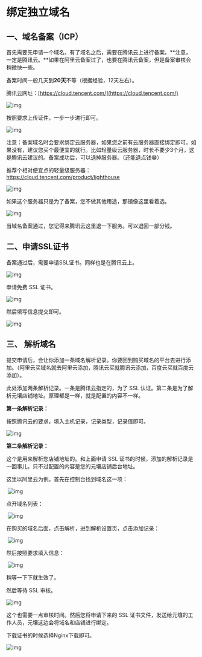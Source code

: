 # 绑定独立域名

## 一、域名备案（ICP）

首先需要先申请一个域名。有了域名之后，需要在腾讯云上进行备案。**注意，一定是腾讯云。**如果在阿里云备案过了，也要在腾讯云备案，但是备案审核会稍微快一些。

备案时间一般几天到**20天**不等（根据经验，12天左右）。

腾讯云网址：[https://cloud.tencent.com/](https://cloud.tencent.com/)

 ![img](https://docimg6.docs.qq.com/image/AgAABdffSvfNS8fG6hVBu4c7NaYOfONt.png?w=1896&h=1110)         



按照要求上传证件，一步一步进行即可。

 ![img](https://docimg7.docs.qq.com/image/AgAABdffSvfCe2kZke1LL7_cySeNBqsw.png?w=3068&h=1906)         



注意：备案域名时会要求绑定云服务器，如果您之前有云服务器直接绑定即可。如果没有，建议您买个最便宜的就行。比如轻量级云服务器，时长不要少3个月，这是腾讯云建议的。备案成功后，可以退掉服务器。（还能退点钱😁）

推荐个相对便宜点的轻量级服务器：https://cloud.tencent.com/product/lighthouse

![img](https://docimg1.docs.qq.com/image/AgAABdffSvdKSONf0KRAxbdl2XDtnp1a.png?w=2360&h=1518)

如果这个服务器只是为了备案，您不做其他用途，那镜像这里看着选。

![img](https://docimg4.docs.qq.com/image/AgAABdffSved4sEdUAJLIL7Mf2KQJNKF.png?w=2338&h=1494)

当域名备案通过，您记得来腾讯云这里退一下服务。可以退回一部分钱。

## 二、申请SSL证书

备案通过后，需要申请SSL证书。同样也是在腾讯云上。

![img](https://docimg6.docs.qq.com/image/AgAABdffSvdW2gYT2SBIjJQQaOQw7u7G.png?w=1904&h=1184)         



申请免费 SSL 证书。

![img](https://docimg6.docs.qq.com/image/AgAABdffSvcwyhPMgpJLvoY9vdIBVtMH.png?w=2912&h=1406)         



然后填写信息提交即可。

![img](https://docimg5.docs.qq.com/image/AgAABdffSvd5n0a2CilKeKvZ7a9P393-.png?w=2504&h=1350)    



##             三、     **解析域名**

提交申请后，会让你添加一条域名解析记录。你要回到购买域名的平台去进行添加。（阿里云买域名就去阿里云添加，腾讯云买就腾讯云添加，百度云买就百度云添加）。

此处添加两条解析记录。一条是腾讯云指定的，为了 SSL 认证。第二条是为了解析元壤店铺地址。原理都是一样，就是配置的内容不一样。

**第一条解析记录：**

按照腾讯云的要求，填入主机记录，记录类型，记录值即可。

![img](https://docimg9.docs.qq.com/image/AgAABdffSvd5RNJ0FY1AHZTIIAgudC98.png?w=2946&h=1232)



**第二条解析记录：**

这个是用来解析您店铺地址的。和上面申请 SSL 证书的时候，添加的解析记录是一回事儿。只不过配置的内容是您的元壤店铺后台地址。

这里以阿里云为例。首先在控制台找到域名这一项：

​                  ![img](https://docimg5.docs.qq.com/image/AgAABdffSvc2wS_s_-VPcp0Q9ary-15J.png?w=2414&h=1064)         



点开域名列表：

​                  ![img](https://docimg6.docs.qq.com/image/AgAABdffSvcxL_QFQQ9JWrAWpG309gaE.png?w=2856&h=986)         



在购买的域名后面，点击解析，进到解析设置页，点击添加记录：

​                  ![img](https://docimg6.docs.qq.com/image/AgAABdffSvfAiJ2QJ7tNJJi8zltut27V.png?w=2872&h=994)         



然后按照要求填入信息：

​                  ![img](https://docimg6.docs.qq.com/image/AgAABdffSve9mPnB2X1ERrNerB4q1Mj-.jpeg?w=1540&h=1480)         



稍等一下下就生效了。



然后等待 SSL 审核。

![img](https://docimg4.docs.qq.com/image/AgAABdffSvf-nQN4SHpINIBO8oa0Lvek.png?w=3058&h=1270)



这个也需要一点审核时间。然后您将申请下来的 SSL 证书文件，发送给元壤的工作人员，元壤这边会将域名和店铺进行绑定。

下载证书的时候选择Nginx下载即可。

![img](https://docimg10.docs.qq.com/image/AgAABdffSvdIMuseXCNHD5UND0sHeaYT.png?w=1634&h=1518)

